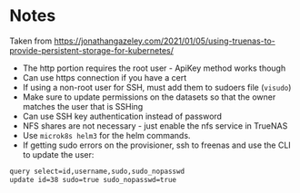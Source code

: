# Notes

Taken from https://jonathangazeley.com/2021/01/05/using-truenas-to-provide-persistent-storage-for-kubernetes/

- The http portion requires the root user - ApiKey method works though
- Can use https connection if you have a cert
- If using a non-root user for SSH, must add them to sudoers file (`visudo`)
- Make sure to update permissions on the datasets so that the owner matches the user that is SSHing
- Can use SSH key authentication instead of password
- NFS shares are not necessary - just enable the nfs service in TrueNAS
- Use `microk8s helm3` for the helm commands.
- If getting sudo errors on the provisioner, ssh to freenas and use the CLI to update the user:

```bash
query select=id,username,sudo,sudo_nopasswd
update id=38 sudo=true sudo_nopasswd=true
```
